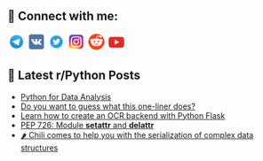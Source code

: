 ## 🔎 Connect with me:
[<img src="https://github.com/bullbesh/bullbesh/blob/main/images/Telegram.png" width="32" height="32" />](https://t.me/bullbesh)
[<img src="https://github.com/bullbesh/bullbesh/blob/main/images/VK.png" width="32" height="32" />](https://vk.com/bullbesh)
[<img src="https://github.com/bullbesh/bullbesh/blob/main/images/Twitter.png" width="32" height="32" />](https://twitter.com/bullbesh1)
[<img src="https://github.com/bullbesh/bullbesh/blob/main/images/Instagram.png" width="32" height="32" />](https://www.instagram.com/bullbesh)
[<img src="https://github.com/bullbesh/bullbesh/blob/main/images/Reddit.png" width="32" height="32" />](https://www.reddit.com/user/bullbesh)
[<img src="https://github.com/bullbesh/bullbesh/blob/main/images/YouTube.png" width="32" height="32" />](https://www.youtube.com/channel/UCtfjRs6uzgq5mfm8S06WTcg)

## 📕 Latest r/Python Posts
<!-- BLOG-POST-LIST:START -->
- [Python for Data Analysis](https://www.reddit.com/r/Python/comments/1669n79/python_for_data_analysis/)
- [Do you want to guess what this one-liner does?](https://www.reddit.com/r/Python/comments/1667o2x/do_you_want_to_guess_what_this_oneliner_does/)
- [Learn how to create an OCR backend with Python Flask](https://www.reddit.com/r/Python/comments/1665qcw/learn_how_to_create_an_ocr_backend_with_python/)
- [PEP 726: Module __setattr__ and __delattr__](https://www.reddit.com/r/Python/comments/1663uo3/pep_726_module_setattr_and_delattr/)
- [🌶️ Chili comes to help you with the serialization of complex data structures](https://www.reddit.com/r/Python/comments/1662pk1/chili_comes_to_help_you_with_the_serialization_of/)
<!-- BLOG-POST-LIST:END -->
